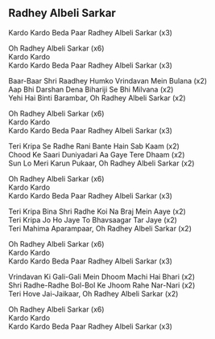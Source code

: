 ## Radhey Albeli Sarkar

Kardo Kardo Beda Paar Radhey Albeli Sarkar (x3)

Oh Radhey Albeli Sarkar (x6)  
Kardo Kardo  
Kardo Kardo Beda Paar Radhey Albeli Sarkar (x3)

Baar-Baar Shri Raadhey Humko Vrindavan Mein Bulana (x2)  
Aap Bhi Darshan Dena Bihariji Se Bhi Milvana (x2)  
Yehi Hai Binti Barambar, Oh Radhey Albeli Sarkar (x2)

Oh Radhey Albeli Sarkar (x6)  
Kardo Kardo  
Kardo Kardo Beda Paar Radhey Albeli Sarkar (x3)

Teri Kripa Se Radhe Rani Bante Hain Sab Kaam (x2)  
Chood Ke Saari Duniyadari Aa Gaye Tere Dhaam (x2)  
Sun Lo Meri Karun Pukaar, Oh Radhey Albeli Sarkar (x2)

Oh Radhey Albeli Sarkar (x6)  
Kardo Kardo  
Kardo Kardo Beda Paar Radhey Albeli Sarkar (x3)

Teri Kripa Bina Shri Radhe Koi Na Braj Mein Aaye (x2)  
Teri Kripa Jo Ho Jaye To Bhavsaagar Tar Jaye (x2)  
Teri Mahima Aparampaar, Oh Radhey Albeli Sarkar (x2)

Oh Radhey Albeli Sarkar (x6)  
Kardo Kardo  
Kardo Kardo Beda Paar Radhey Albeli Sarkar (x3)

Vrindavan Ki Gali-Gali Mein Dhoom Machi Hai Bhari (x2)  
Shri Radhe-Radhe Bol-Bol Ke Jhoom Rahe Nar-Nari (x2)  
Teri Hove Jai-Jaikaar, Oh Radhey Albeli Sarkar (x2)

Oh Radhey Albeli Sarkar (x6)  
Kardo Kardo  
Kardo Kardo Beda Paar Radhey Albeli Sarkar (x3)

